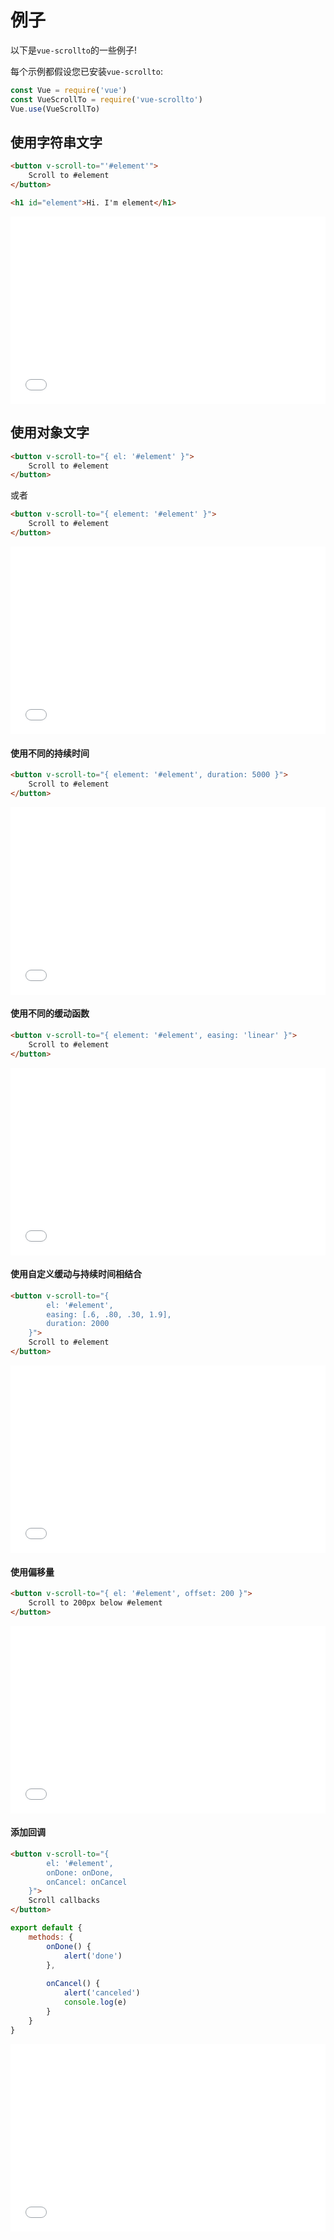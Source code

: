 
# 例子

以下是`vue-scrollto`的一些例子!

每个示例都假设您已安装`vue-scrollto`:

```js
const Vue = require('vue')
const VueScrollTo = require('vue-scrollto')
Vue.use(VueScrollTo)
```

## 使用字符串文字

```html
<button v-scroll-to="'#element'">
    Scroll to #element
</button>

<h1 id="element">Hi. I'm element</h1>
```

<iframe width="100%" 
        height="300" 
        src="//jsfiddle.net/rigor789/egh95a0q/embedded/result,html,js,css,resources"
        allowfullscreen="allowfullscreen"
        frameborder="0">
</iframe>

## 使用对象文字

```html
<button v-scroll-to="{ el: '#element' }">
    Scroll to #element
</button>
```

或者

```html
<button v-scroll-to="{ element: '#element' }">
    Scroll to #element
</button>
```

<iframe width="100%" 
        height="300" 
        src="//jsfiddle.net/rigor789/efs4s9wa/embedded/result,html,js,css,resources"
        allowfullscreen="allowfullscreen"
        frameborder="0">
</iframe>

#### 使用不同的持续时间

```html
<button v-scroll-to="{ element: '#element', duration: 5000 }">
    Scroll to #element
</button>
```

<iframe width="100%" 
        height="300" 
        src="//jsfiddle.net/rigor789/jcjc4mxs/embedded/result,html,js,css,resources"
        allowfullscreen="allowfullscreen"
        frameborder="0">
</iframe>

#### 使用不同的缓动函数

```html
<button v-scroll-to="{ element: '#element', easing: 'linear' }">
    Scroll to #element
</button>
```

<iframe width="100%" 
        height="300" 
        src="//jsfiddle.net/rigor789/fhnb6gmh/embedded/result,html,js,css,resources"
        allowfullscreen="allowfullscreen"
        frameborder="0">
</iframe>

#### 使用自定义缓动与持续时间相结合

```html
<button v-scroll-to="{ 
        el: '#element',
        easing: [.6, .80, .30, 1.9],
        duration: 2000 
    }">
    Scroll to #element
</button>
```

<iframe width="100%" 
        height="300" 
        src="//jsfiddle.net/rigor789/7xvxm7s9/embedded/result,html,js,css,resources"
        allowfullscreen="allowfullscreen"
        frameborder="0">
</iframe>

#### 使用偏移量

```html
<button v-scroll-to="{ el: '#element', offset: 200 }">
    Scroll to 200px below #element 
</button>
```

<iframe width="100%" 
        height="300" 
        src="//jsfiddle.net/rigor789/dmnmcpwj/embedded/result,html,js,css,resources"
        allowfullscreen="allowfullscreen"
        frameborder="0">
</iframe>

#### 添加回调

```html
<button v-scroll-to="{ 
        el: '#element',
        onDone: onDone,
        onCancel: onCancel
    }">
    Scroll callbacks
</button>
```

```js
export default {
    methods: {
        onDone() {
            alert('done')
        },
        
        onCancel() {
            alert('canceled')
            console.log(e)
        }
    }
}
```

<iframe width="100%" 
        height="300" 
        src="//jsfiddle.net/rigor789/2mfg8tda/embedded/result,html,js,css,resources"
        allowfullscreen="allowfullscreen"
        frameborder="0">
</iframe>
